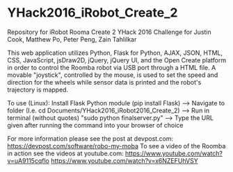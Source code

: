 # YHack2016_iRobot_Create_2
Repository for iRobot Rooma Create 2 YHack 2016 Challenge for Justin Cook, Matthew Po, Peter Peng, Zain Tahlilkar

This web application utilizes Python, Flask for Python, AJAX, JSON, HTML, CSS, JavaScript, jsDraw2D, jQuery, jQuery UI, and the Open Create platform in order to control the Roomba robot via USB port through a HTML file. A movable "joystick", controlled by the mouse, is used to set the speed and direction for the wheels while sensor data is printed and the robot's trajectory is mapped.

To use (Linux):
Install Flask Python module (pip install Flask) --> 
Navigate to folder (I.e. cd Documents/YHack2016_iRobot2016_Create_2) --> 
Run in terminal (without quotes) "sudo python finalserver.py" --> 
Type the URL given after running the command into your browser of choice

For more information please see the post at devpost.com:
https://devpost.com/software/robo-my-moba
To see a video of the Roomba in action see the videos at youtube.com:
https://www.youtube.com/watch?v=uA9115cqflo
https://www.youtube.com/watch?v=x6NZEFUhVSY

